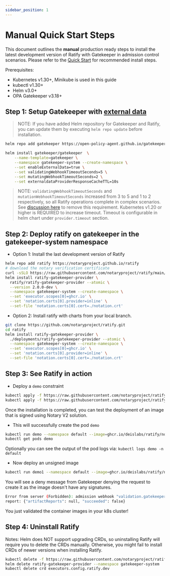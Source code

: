 ```yaml
---
sidebar_position: 1
---
```


# Manual Quick Start Steps

This document outlines the **manual** production ready steps to install the latest development version of Ratify with Gatekeeper in admission control scenarios. Please refer to the [Quick Start](../quick-start.mdx) for recommended install steps.

Prerequisites:
- Kubernetes v1.30+, Minikube is used in this guide
- kubectl v1.30+
- Helm v3.0+
- OPA Gatekeeper v3.18+

## Step 1: Setup Gatekeeper with [external data](https://open-policy-agent.github.io/gatekeeper/website/docs/externaldata)

> NOTE: If you have added Helm repository for Gatekeeper and Ratify, you can update them by executing `helm repo update` before installation.

```bash
helm repo add gatekeeper https://open-policy-agent.github.io/gatekeeper/charts

helm install gatekeeper/gatekeeper  \
    --name-template=gatekeeper \
    --namespace gatekeeper-system --create-namespace \
    --set enableExternalData=true \
    --set validatingWebhookTimeoutSeconds=5 \
    --set mutatingWebhookTimeoutSeconds=2 \
    --set externaldataProviderResponseCacheTTL=10s
```

> NOTE: `validatingWebhookTimeoutSeconds` and `mutationWebhookTimeoutSeconds` increased from 3 to 5 and 1 to 2 respectively, so all Ratify operations complete in complex scenarios. See [discussion here](https://github.com/notaryproject/ratify/issues/269) to remove this requirement. Kubernetes v1.20 or higher is REQUIRED to increase timeout. Timeout is configurable in helm chart under `provider.timeout` section.

## Step 2: Deploy ratify on gatekeeper in the gatekeeper-system namespace

- Option 1: Install the last development version of Ratify

```bash
helm repo add ratify https://notaryproject.github.io/ratify
# download the notary verification certificate
curl -sSLO https://raw.githubusercontent.com/notaryproject/ratify/main/test/testdata/notation.crt
helm install ratify-gatekeeper-provider \
  ratify/ratify-gatekeeper-provider --atomic \
  --version 2.0.0-dev \
  --namespace gatekeeper-system --create-namespace \
  --set 'executor.scopes[0]=ghcr.io' \
  --set 'notation.certs[0].provider=inline' \
  --set-file 'notation.certs[0].cert=./notation.crt'
```

- Option 2: Install ratify with charts from your local branch.

```bash
git clone https://github.com/notaryproject/ratify.git
cd ratify
helm install ratify-gatekeeper-provider \
  ./deployments/ratify-gatekeeper-provider --atomic \
  --namespace gatekeeper-system --create-namespace \
  --set 'executor.scopes[0]=ghcr.io' \
  --set 'notation.certs[0].provider=inline' \
  --set-file 'notation.certs[0].cert=./notation.crt'
```

## Step 3: See Ratify in action

- Deploy a `demo` constraint

```bash
kubectl apply -f https://raw.githubusercontent.com/notaryproject/ratify/main/configs/constrainttemplates/default/template.yaml
kubectl apply -f https://raw.githubusercontent.com/notaryproject/ratify/main/configs/constrainttemplates/default/constraint.yaml
```

Once the installation is completed, you can test the deployment of an image that is signed using Notary V2 solution.

- This will successfully create the pod `demo`

```bash
kubectl run demo --namespace default --image=ghcr.io/deislabs/ratify/notary-image:signed
kubectl get pods demo
```

Optionally you can see the output of the pod logs via: `kubectl logs demo -n default`

- Now deploy an unsigned image

```bash
kubectl run demo1 --namespace default --image=ghcr.io/deislabs/ratify/notary-image:unsigned
```

You will see a deny message from Gatekeeper denying the request to create it as the image doesn't have any signatures.

```bash
Error from server (Forbidden): admission webhook "validation.gatekeeper.sh" denied the request: [ratify-constraint] Artifact failed verification: ghcr.io/deislabs/ratify/notary-image@sha256:17490f904cf278d4314a1ccba407fc8fd00fb45303589b8cc7f5174ac35554f4, 
report: {"artifactReports": null, "succeeded": false}
```

You just validated the container images in your k8s cluster!

## Step 4: Uninstall Ratify

Notes: Helm does NOT support upgrading CRDs, so uninstalling Ratify will require you to delete the CRDs manually. Otherwise, you might fail to install CRDs of newer versions when installing Ratify.

```bash
kubectl delete -f https://raw.githubusercontent.com/notaryproject/ratify/main/configs/constrainttemplates/default/template.yaml
helm delete ratify-gatekeeper-provider --namespace gatekeeper-system
kubectl delete crd executors.config.ratify.dev
```
